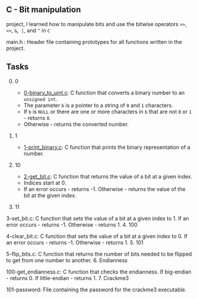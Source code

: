 ## C - Bit manipulation

project, I learned how to manipulate bits and use the bitwise operators `>>`, `<<`, `&`,` |`, and `^` in `C`

main.h : Header file containing prototypes for all functions written in the project.


## Tasks

0. 0

	- [0-binary_to_uint.c](https://github.com/Callistus25/alx-low_level_programming/blob/master/0x14-bit_manipulation/0-binary_to_uint.c): C function that converts a binary number to an `unsigned int`.
	- The parameter `b` is a pointer to a string of `0` and `1` characters.
	- If `b` is `NULL` or there are one or more characters in `b` that are not `0` or `1` - returns `0`.
	- Otherwise - returns the converted number.

1. 1

	- [1-print_binary.c](https://github.com/Callistus25/alx-low_level_programming/blob/master/0x14-bit_manipulation/1-print_binary.c): C function that prints the binary representation of a number.

2. 10

	- [2-get_bit.c](https://github.com/Callistus25/alx-low_level_programming/blob/master/0x14-bit_manipulation/2-get_bit.c): C function that returns the value of a bit at a given index.
	- Indices start at 0.
	- If an error occurs - returns -1.
Otherwise - returns the value of the bit at the given index.
3. 11

3-set_bit.c: C function that sets the value of a bit at a given index to 1.
If an error occurs - returns -1.
Otherwise - returns 1.
4. 100

4-clear_bit.c: C function that sets the value of a bit at a given index to 0.
If an error occurs - returns -1.
Otherwise - returns 1.
5. 101

5-flip_bits.c: C function that returns the number of bits needed to be flipped to get from one number to another.
6. Endianness

100-get_endianness.c: C function that checks the endianness.
If big-endian - returns 0.
If little-endian - returns 1.
7. Crackme3

101-password: File containing the password for the crackme3 executable.

